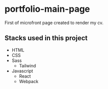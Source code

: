 # portfolio-main-page
First of microfront page created to render my cv.

## Stacks used in this project
- HTML
- CSS
- Sass
  - Tailwind
- Javascript
  - React
  - Webpack  
